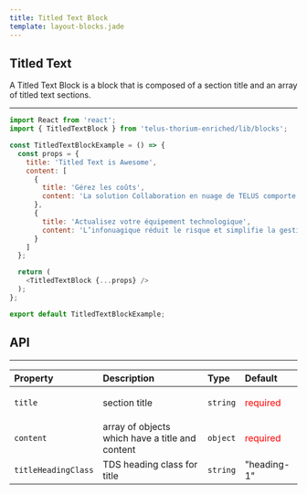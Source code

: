 ```yaml
---
title: Titled Text Block
template: layout-blocks.jade
---
```


## Titled Text

A Titled Text Block is a block that is composed of a section title and an array of titled text sections.

---

<div id="titledTextBlockExample"></div>
<script type="text/babel">
  ReactDOM.render(
    <TDSBlocks.TitledTextBlockExample />,
    document.getElementById('titledTextBlockExample')
  );
</script>

```javascript
import React from 'react';
import { TitledTextBlock } from 'telus-thorium-enriched/lib/blocks';

const TitledTextBlockExample = () => {
  const props = {
    title: 'Titled Text is Awesome',
    content: [
      {
        title: 'Gérez les coûts',
        content: 'La solution Collaboration en nuage de TELUS comporte de faibles coûts initiaux et un tarif mensuel par utilisateur prévisible pour votre abonnement. La comptabilité est ainsi simplifiée et vous libérez du capital que vous pouvez investir dans votre entreprise.'
      },
      {
        title: 'Actualisez votre équipement technologique',
        content: 'L’infonuagique réduit le risque et simplifie la gestion, ce qui vous permet d’intensifier vos activités en déployant le service auprès de divers utilisateurs et dans plusieurs espaces de travail, et votre solution demeure toujours à jour.'
      }
    ]
  };

  return (
    <TitledTextBlock {...props} />
  );
};

export default TitledTextBlockExample;

```

## API


---
| Property |   Description   | Type | Default |
|:----|:------|:---|:---|
| `title` | section title | `string` |  <p style='color: red'>required</p> |
| `content` | array of objects which have a title and content | `object` | <p style='color: red'>required</p>  |
| `titleHeadingClass` | TDS heading class for title | `string` | "heading-1"  |
